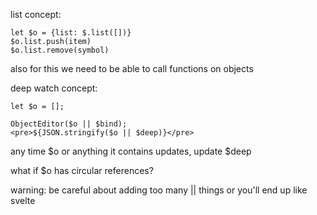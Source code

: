 list concept:

```
let $o = {list: $.list([])}
$o.list.push(item)
$o.list.remove(symbol)
```

also for this we need to be able to call functions on objects

deep watch concept:

```
let $o = [];

ObjectEditor($o || $bind);
<pre>${JSON.stringify($o || $deep)}</pre>

```

any time $o or anything it contains updates, update $deep

what if \$o has circular references?

warning: be careful about adding too many || things or you'll end up like svelte
